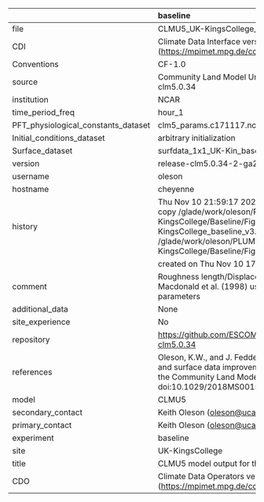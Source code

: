 |                                     | baseline                                                                                                                                                                                                                                    |
|:------------------------------------|:--------------------------------------------------------------------------------------------------------------------------------------------------------------------------------------------------------------------------------------------|
| file                                | CLMU5_UK-KingsCollege_baseline_v3.nc                                                                                                                                                                                                        |
| CDI                                 | Climate Data Interface version 1.9.9 (https://mpimet.mpg.de/cdi)                                                                                                                                                                            |
| Conventions                         | CF-1.0                                                                                                                                                                                                                                      |
| source                              | Community Land Model Urban version 5 - release-clm5.0.34                                                                                                                                                                                    |
| institution                         | NCAR                                                                                                                                                                                                                                        |
| time_period_freq                    | hour_1                                                                                                                                                                                                                                      |
| PFT_physiological_constants_dataset | clm5_params.c171117.nc                                                                                                                                                                                                                      |
| Initial_conditions_dataset          | arbitrary initialization                                                                                                                                                                                                                    |
| Surface_dataset                     | surfdata_1x1_UK-Kin_baseline_simyr2000_c210525.nc                                                                                                                                                                                           |
| version                             | release-clm5.0.34-2-ga2989b04                                                                                                                                                                                                               |
| username                            | oleson                                                                                                                                                                                                                                      |
| hostname                            | cheyenne                                                                                                                                                                                                                                    |
| history                             | Thu Nov 10 21:59:17 2022: cdo -f nc4 -z zip -b F32 copy /glade/work/oleson/PLUMBER/PLUMBER/UK-KingsCollege/Baseline/Figure5/CLMU5_UK-KingsCollege_baseline_v3.nc /glade/work/oleson/PLUMBER/PLUMBER/UK-KingsCollege/Baseline/Figure5/tmp.nc |
|                                     | created on Thu Nov 10 17:59:10 MST 2022                                                                                                                                                                                                     |
| comment                             | Roughness length/Displacement height derived from Macdonald et al. (1998) using provided baseline input parameters                                                                                                                          |
| additional_data                     | None                                                                                                                                                                                                                                        |
| site_experience                     | No                                                                                                                                                                                                                                          |
| repository                          | https://github.com/ESCOMP/CTSM/releases/tag/release-clm5.0.34                                                                                                                                                                               |
| references                          | Oleson, K.W., and J. Feddema, 2019: Parameterization and surface data improvements and new capabilities for the Community Land Model Urban (CLMU), JAMES, 11, doi:10.1029/2018MS001586.                                                     |
| model                               | CLMU5                                                                                                                                                                                                                                       |
| secondary_contact                   | Keith Oleson (oleson@ucar.edu)                                                                                                                                                                                                              |
| primary_contact                     | Keith Oleson (oleson@ucar.edu)                                                                                                                                                                                                              |
| experiment                          | baseline                                                                                                                                                                                                                                    |
| site                                | UK-KingsCollege                                                                                                                                                                                                                             |
| title                               | CLMU5 model output for the Urban-PLUMBER project                                                                                                                                                                                            |
| CDO                                 | Climate Data Operators version 1.9.9 (https://mpimet.mpg.de/cdo)                                                                                                                                                                            |

